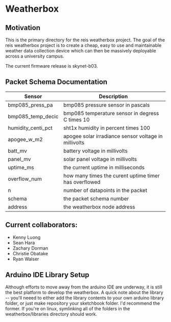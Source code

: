 Weatherbox
============================

## Motivation

This is the primary directory for the reis weatherbox project. The goal of the reis weatherbox
project is to create a cheap, easy to use and maintainable weather data collection device 
which can then be massively deployable across a university campus. 

The current firmware release is skynet-b03.

## Packet Schema Documentation
| Sensor                | Description                                           | 
| -------               | -----------                                           |
| bmp085_press_pa       | bmp085 pressure sensor in pascals                     |
| bmp085_temp_decic     | bmp085 temperature sensor in degress C times 10       |
| humidity_centi_pct    | sht1x humidity in percent times 100                   |
| apogee_w_m2           | apogee solar irradiance sensor voltage in millivolts  |
| batt_mv               | battery voltage in millivolts                         |
| panel_mv              | solar panel voltage in millivolts                     |
| uptime_ms             | the current uptime in milliseconds                    |
| overflow_num          | how many times the curent uptime timer has overflowed |
| n                     | number of datapoints in the packet                    |
| schema                | the packet schema number                              |
| address               | the weatherbox node address                           | 

## Current collaborators:

* Kenny Luong
* Sean Hara
* Zachary Dorman
* Christie Obatake 
* Ryan Walser


## Arduino IDE Library Setup

Although efforts to move away from the arduino IDE are underway, it is still the best platform to 
develop the weatherbox. A quick note about the library -- you'll neeed to either add the 
library contents to your own arduino library folder, or just make repository your
sketchbook folder. I'd recommend the former. If you're on linux, symlinking all of the folders
in the weatherbox/libraries directory should work. 

